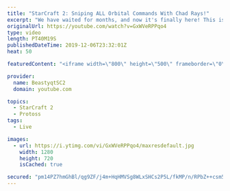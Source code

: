 ```yaml
---
title: "StarCraft 2: Sniping ALL Orbital Commands With Chad Rays!"
excerpt: "We have waited for months, and now it's finally here! This is the VOID RAYS to GRANDMASTER series! With the new balance changes to speedy Void Rays in the latest patch, we can now begin the series right!  #VoidRaystoGM #VoidRays #ChadRays #Beastyqt #StarCraft2 #SC2  Feel free to let me know if you have"
originalUrl: https://youtube.com/watch?v=GxWVeRPPqo4
type: video
length: PT40M19S
publishedDateTime: 2019-12-06T23:32:01Z
heat: 50

featuredContent: "<iframe width=\"800\" height=\"500\" frameborder=\"0\" src=\"https://www.youtube.com/embed/GxWVeRPPqo4\" allow=\"accelerometer; autoplay; encrypted-media; gyroscope; picture-in-picture\" allowfullscreen></iframe>"

provider:
  name: BeastyqtSC2
  domain: youtube.com

topics:
  - StarCraft 2
  - Protoss
tags:
  - Live

images:
  - url: https://i.ytimg.com/vi/GxWVeRPPqo4/maxresdefault.jpg
    width: 1280
    height: 720
    isCached: true

secured: "pm14PZ7hmGhBl/qg9ZF/j4m+HqHMVSg8WLxSHCs2P5L/fkMP/n/RPbZ++csm5Su6uy9nyAwhWiiFQ3AxsUn7Sfn5bFJEW5Y5Meq1KG0oDTjEsdW+e2w7Uxd/wlRLYMmxN6gqnC0c3rr2c15D/74Y9KoWNJreZ40/pL0wwrEwJEOD9nFVPusvC90jMnjEoX8MCmSCNXNo3L5hLipa8DIaDanuo+4NiXr9MwDKWnFGqhFPu2AiF5+hjpPoyX4djtZ22m7isZjGhWg7qUPOCrZBACX0K5RWQb6dcy7QpuQeo8Ad3QLw/LSZPYG+jtD2tu4neiSsU66+FBu+TXNkqFhSJuHHn4S0xMeAg3sKAjTxaMLdzdyZJBBIT/NEl+BRE2D4OJ3JkbM14HSY/4hBw3FwQ2ammCvAEFt9CIVJ2MNOBKE=;bU6bZDUgL52qQztEw5DfAA=="
---
```


